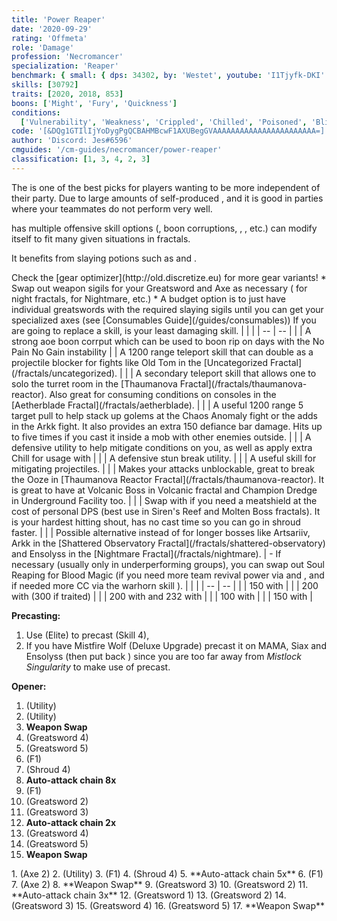 ```yaml
---
title: 'Power Reaper'
date: '2020-09-29'
rating: 'Offmeta'
role: 'Damage'
profession: 'Necromancer'
specialization: 'Reaper'
benchmark: { small: { dps: 34302, by: 'Westet', youtube: 'I1Tjyfk-DKI' } }
skills: [30792]
traits: [2020, 2018, 853]
boons: ['Might', 'Fury', 'Quickness']
conditions:
  ['Vulnerability', 'Weakness', 'Crippled', 'Chilled', 'Poisoned', 'Blinded']
code: '[&DQg1GTIlIjYoDygPgQCBAHMBcwF1AXUBegGVAAAAAAAAAAAAAAAAAAAAAAA=]'
author: 'Discord: Jes#6596'
cmguides: '/cm-guides/necromancer/power-reaper'
classification: [1, 3, 4, 2, 3]
---
```


The <Specialization name="Reaper" text="Power Reaper"/> is one of the best picks for players wanting to be more independent of their party. Due to large amounts of self-produced <Condition name="Vulnerability"/>, <Boon name="Quickness"/> and <Boon name="Might"/> it is good in parties where your teammates do not perform very well.

<Specialization name="Reaper" text="Power Reaper"/> has multiple offensive skill options (<Control name="Pull"/>, boon corruptions, <Condition name="Blinded"/>, <Condition name="Immobile"/>, etc.) <Specialization name="Reaper" text="Power Reaper"/> can modify itself to fit many given situations in fractals.

It benefits from slaying potions such as <Item id="50082"/> and <Item name="Impact" type="Sigil"/>.


<Divider text="Equipment"/>
Check the [gear optimizer](http://old.discretize.eu) for more gear variants!
<Grid>
<GridItem sm="4">
<Armor weight="Light" helmAffix="Berserker" helmRune="Scholar" shouldersAffix="Berserker" shouldersRune="Scholar" coatAffix="Berserker" coatRune="Scholar" glovesAffix="Berserker" glovesRune="Scholar" leggingsAffix="Berserker" leggingsRune="Scholar" bootsAffix="Berserker" bootsRune="Scholar" helmInfusionId="49432" shouldersInfusionId="49432" coatInfusionId="49432" glovesInfusionId="49432" leggingsInfusionId="49432" bootsInfusionId="49432"/>
</GridItem>

<GridItem sm="4">
<Weapons weapon1MainType="Greatsword" weapon1MainAffix="Berserker" weapon1MainSigil1="Impact" weapon1MainSigil2="Force" weapon2MainType="Axe" weapon2MainAffix="Berserker" weapon2MainSigil1="Force"  weapon2OffType="Warhorn" weapon2OffAffix="Berserker" weapon2OffSigil="Impact" weapon1MainInfusion1Id="49432" weapon2MainInfusion1Id="49432" weapon1MainInfusion2Id="49432" weapon2OffInfusionId="49432"/>

<Card title="Swap Weapons">
* Swap out weapon sigils for your Greatsword and Axe as necessary (<Item id="36053" disableText/> for night fractals, <Item id="24615" disableText/> for Nightmare, etc.)
* A budget option is to just have individual greatswords with the required slaying sigils until you can get your specialized axes (see [Consumables Guide](/guides/consumables))
</Card>
</GridItem>

<GridItem sm="4">
<BackAndTrinkets backItemAffix="Berserker" accessory1Affix="Berserker" accessory2Affix="Berserker" amuletAffix="Berserker" ring1Affix="Berserker" ring2Affix="Berserker" backItemInfusion1Id="49432" backItemInfusion2Id="49432" accessory1InfusionId="49432" accessory2InfusionId="49432" ring1Infusion1Id="49432" ring1Infusion2Id="49432" ring1Infusion3Id="49432" ring2Infusion1Id="49432" ring2Infusion2Id="49432" ring2Infusion3Id="49432"/>

<Consumables food="Bowl of Sweet and Spicy Butternut Squash Soup" utility="Tin of Fruitcake" infusion="Mighty +9 Agony Infusion"/>
</GridItem>
</Grid>

<Divider text="Build"/>

<Grid>
<GridItem sm="7">
<Traits traits1="Spite" traits1Selected="Spiteful Talisman, Awaken the Pain, Close to Death" traits2="Soul Reaping" traits2Selected="Unyielding Blast, Soul Barbs, Death Perception" traits3="Reaper" traits3Selected="Chilling Nova , Soul Eater, Reapers Onslaught"/>

<Card title="Situational Skills">
<Message>
If you are going to replace a skill, <Skill name="Well of Darkness"/> is your least damaging skill.
</Message>
| | |
| -- | -- |
| <Skill name="Well of Corruption" size="big" disableText/> | A strong aoe boon corrput which can be used to boon rip on days with the No Pain No Gain instability
| <Skill name="Summon flesh Wurm" size="big" disableText/> | A 1200 range teleport skill that can double as a projectile blocker for fights like Old Tom in the [Uncategorized Fractal](/fractals/uncategorized). |
| <Skill name="Spectral Walk " size="big" disableText/> | A secondary teleport skill that allows one to solo the turret room in the [Thaumanova Fractal](/fractals/thaumanova-reactor). Also great for consuming conditions on consoles in the [Aetherblade Fractal](/fractals/aetherblade). |
| <Skill name="Spectral Grasp" size="big" disableText/> | A useful 1200 range 5 target pull to help stack up golems at the Chaos Anomaly fight or the adds in the Arkk fight. It also provides an extra 150 defiance bar damage. Hits up to five times if you cast it inside a mob with other enemies outside. |
| <Skill name="Suffer" size="big" disableText/> | A defensive utility to help mitigate conditions on you, as well as apply extra Chill for usage with <Trait name="Cold Shoulder"/> |
| <Skill name="You are all Weaklings" size="big" disableText/> | A defensive stun break utility. |
| <Skill name="Corrosive Poison Cloud" size="big" disableText/> | A useful skill for mitigating projectiles. |
| <Skill name="Nothing Can Save You" size="big" disableText/> | Makes your attacks unblockable, great to break the Ooze in [Thaumanova Reactor Fractal](/fractals/thaumanova-reactor). It is great to have at Volcanic Boss in Volcanic fractal and Champion Dredge in Underground Facility too. |
| <Skill name="Rise!" size="big" disableText/> | Swap with <Skill name="Well of Darkness"/> if you need a meatshield at the cost of personal DPS (best use in Siren's Reef and Molten Boss fractals). It is your hardest hitting shout, has no cast time so you can go in shroud faster. |
| <Skill name="Summon Shadow Fiend" size="big" disableText/> | Possible alternative instead of <Skill name="Well of Darkness"/> for longer bosses like Artsariiv, Arkk in the [Shattered Observatory Fractal](/fractals/shattered-observatory) and Ensolyss in the [Nightmare Fractal](/fractals/nightmare). |
</Card>


</GridItem>

<GridItem sm="5">
<Skills heal="Signet of Vampirism" utility1="Well of Suffering" utility2="Well of Darkness" utility3="Signet of Spite" elite="Lich Form"/>

<Card title="Situational Traits">
- If necessary (usually only in underperforming groups), you can swap out Soul Reaping for Blood Magic (if you need more team revival power via <Trait name="Ritual of Life"/> and <Trait name="Transfusion"/>, and if needed more CC via the warhorn skill <Trait name="Banshees Wail"/>).
</Card>
<Card title="Defiance Bar Damage">
| | |
| -- | -- |
| <Skill name="Grasping Darkness" size="big" disableText/> | 150 with <Control name="Pull"/> |
| <Skill name="Wail of Doom" size="big" disableText/> | 200 with <Control name="Daze"/> (300 if traited) |
| <Skill name="Charge" size="big" disableText/> | 200 with <Control name="Knockdown"/> and 232 with <Control name="Launch"/>| 
| <Skill name="Terrify" size="big" disableText/> | 100 with <Condition name="Fear"/> |
| <Skill name="Executioners Scythe" size="big" disableText/> | 150 with <Control name="Daze"/> |
</Card>
</GridItem>
</Grid>

<Divider text="Details"/>

<Grid>
<GridItem sm="7">
<Card title="Rotation">

**Precasting:**
1. Use <Skill name="Lich Form"/> (Elite) to precast <Skill id="10636"/> (Skill 4), 
2. If you have Mistfire Wolf (Deluxe Upgrade) precast it on MAMA, Siax and Ensolyss (then put back <Skill name="Lich Form"/>) since you are too far away from _Mistlock Singularity_ to make use of <Skill name="Lich Form" disableText/> precast.

**Opener:**
1. <Skill name="Well of Darkness"/> (Utility)
2. <Skill name="Well of Suffering"/> (Utility)
3. **Weapon Swap**
4. <Skill name="Nightfall"/> (Greatsword 4)
5. <Skill name="Grasping Darkness"/> (Greatsword 5)
6. <Skill name="Reapers Shroud"/> (F1)
7. <Skill name="Soul Spiral"/> (Shroud 4)
8. **Auto-attack chain 8x**
9. <Skill name="Exit Reapers Shroud"/> (F1)
10. <Skill name="Gravedigger"/> (Greatsword 2)
11. <Skill name="Death Spiral"/> (Greatsword 3)
12. **Auto-attack chain 2x**
13. <Skill name="Nightfall"/> (Greatsword 4)
14. <Skill name="Grasping Darkness"/> (Greatsword 5)
15. **Weapon Swap**
  
</GridItem>
</Card>

<GridItem sm="5">
<Card title="Rotation: Loop">
1. <Skill name="Ghastly Claws"/> (Axe 2)
2. <Skill name="Well of Suffering"/> (Utility)
3. <Skill name="Reapers Shroud"/> (F1)
4. <Skill name="Soul Spiral"/> (Shroud 4)
5. **Auto-attack chain 5x**
6. <Skill name="Exit Reapers Shroud"/> (F1)
7. <Skill name="Ghastly Claws"/> (Axe 2)
8. **Weapon Swap**
9. <Skill name="Death Spiral"/> (Greatsword 3)
10. <Skill name="Gravedigger"/> (Greatsword 2)
11. **Auto-attack chain 3x**
12. <Skill name="Dusk Strike"/> (Greatsword 1)
13. <Skill name="Gravedigger"/> (Greatsword 2)
14. <Skill name="Death Spiral"/> (Greatsword 3)
15. <Skill name="Nightfall"/> (Greatsword 4)
16. <Skill name="Grasping Darkness"/> (Greatsword 5)
17. **Weapon Swap**
</GridItem>
</Card>
</Grid>

 